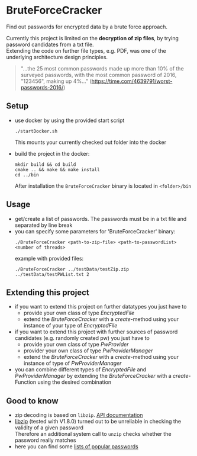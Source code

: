 # BruteForceCracker #

Find out passwords for encrypted data by a brute force approach.  

Currently this project is limited on the **decryption of zip files**, by trying password candidates from a txt file.  
Extending the code on further file types, e.g. PDF, was one of the underlying architecture design principles.

>"...the 25 most common passwords made up more than 10% of the surveyed passwords, with the most common password of 2016, "123456", making up 4%..."
(https://time.com/4639791/worst-passwords-2016/)


## Setup ##
- use docker by using the provided start script
  ```
  ./startDocker.sh
  ```
  This mounts your currently checked out folder into the docker

- build the project in the docker:
   ```
  mkdir build && cd build
  cmake .. && make && make install
  cd ../bin 
  ```
  
  After installation the `BruteForceCracker` binary is located in `<folder>/bin`

## Usage ##
- get/create a list of passwords. The passwords must be in a txt file and separated by line break 
- you can specify some parameters for 'BruteForceCracker' binary:
  ```
  ./BruteForceCracker <path-to-zip-file> <path-to-passwordList> <number of threads>
  ```
  example with provided files:
  ```
  ./BruteForceCracker ../testData/testZip.zip ../testData/testPWList.txt 2
  ```
## Extending this project ##
- if you want to extend this project on further datatypes you just have to 
  - provide your own class of type *EncryptedFile*
  - extend the *BruteForceCracker* with a *create*-method using your instance of your type of *EncryptedFile*
- if you want to extend this project with further sources of password candidates (e.g. randomly created pw) you just have to
  - provide your own class of type *PwProvider*
  - provider your own class of type *PwProviderManager*
  - extend the *BruteForceCracker* with a *create*-method using your instance of type of *PwProviderManager*
- you can combine different types of *EncryptedFile* and *PwProviderManager* by extending the *BruteForceCracker* with a *create*-Function using the desired combination

## Good to know ##
- zip decoding is based on `libzip`. [API documentation](https://libzip.org/documentation/)
- [libzip](https://libzip.org/) (tested with V1.8.0) turned out to be unreliable in checking the validity of a given password  
  Therefore an additional system call to `unzip` checks whether the password really matches
- here you can find some [lists of popular passwords](https://github.com/danielmiessler/SecLists/tree/master/Passwords/Common-Credentials)   
